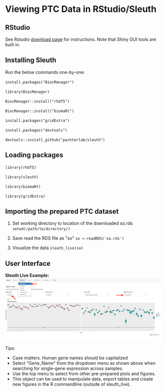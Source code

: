 # Viewing PTC Data in RStudio/Sleuth

## RStudio

See Rstudio [download page](https://rstudio.com/products/rstudio/download/) for instructions. Note that Shiny GUI tools are built in.

## Installing Sleuth
Run the below commands one-by-one:

`install.packages("BiocManager")`

`library(BiocManager)`

`BiocManager::install("rhdf5")`

`BiocManager::install("biomaRt")`

`install.packages("gridExtra")`

`install.packages("devtools")`

`devtools::install_github("pachterlab/sleuth")`

## Loading packages

`library(rhdf5)`

`library(sleuth)`

`library(biomaRt)`

`library(gridExtra)`

## Importing the prepared PTC dataset
1. Set working directory to location of the downloaded so.rds `setwd(/path/to/directory/)`

2. Save read the RDS file as "so" `so <-readRDS('so.rds')`

3. Visualize the data `sleuth_live(so)`

## User Interface
**Sleuth Live Example:**
![alt text](sleuth_live_example.png)

Tips:
- Case matters. Human gene names should be capitalized 
- Select "Gene_Name" from the dropdown menu as shown above when searching for single-gene expression across samples.
- Use the top menu to select from other pre-prepared plots and figures.
- This object can be used to manipulate data, export tables and create new figures in the R commandline (outside of sleuth_live).
